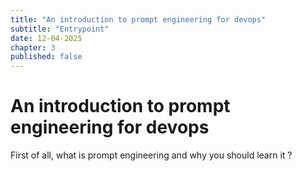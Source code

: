 ```yaml
---
title: "An introduction to prompt engineering for devops"
subtitle: "Entrypoint" 
date: 12-04-2025
chapter: 3
published: false 
---
```


# An introduction to prompt engineering for devops

First of all, what is prompt engineering and why you should learn it ? 
